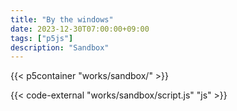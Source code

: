 ```yaml
---
title: "By the windows"
date: 2023-12-30T07:00:00+09:00
tags: ["p5js"]
description: "Sandbox"
---
```


{{< p5container "works/sandbox/" >}}

{{< code-external "works/sandbox/script.js" "js" >}}
